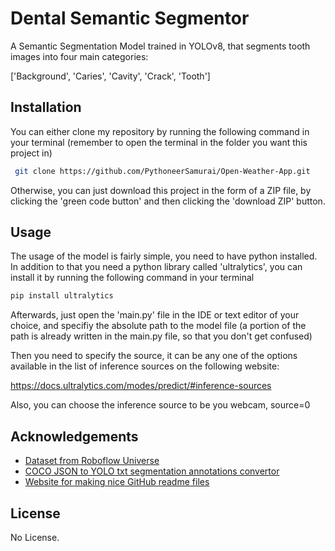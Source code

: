 
# Dental Semantic Segmentor

A Semantic Segmentation Model trained in YOLOv8, that segments tooth images into four main categories:

['Background', 'Caries', 'Cavity', 'Crack', 'Tooth']


## Installation

You can either clone my repository by running the following command in your terminal (remember to open the terminal in the folder you want this project in)

```bash
 git clone https://github.com/PythoneerSamurai/Open-Weather-App.git
```

Otherwise, you can just download this project in the form of a ZIP file, by clicking the 'green code button' and then clicking the 'download ZIP' button.
    
## Usage

The usage of the model is fairly simple, you need to have python installed. In addition to that you need a python library called 'ultralytics', you can install it by running the following command in your terminal

```javascript
pip install ultralytics
```

Afterwards, just open the 'main.py' file in the IDE or text editor of your choice, and specifiy the absolute path to the model file (a portion of the path is already written in the main.py file, so that you don't get confused)

Then you need to specify the source, it can be any one of the options available in the list of inference sources on the following website:

https://docs.ultralytics.com/modes/predict/#inference-sources

Also, you can choose the inference source to be you webcam, source=0



## Acknowledgements

 - [Dataset from Roboflow Universe](https://universe.roboflow.com/reza-ohnxn/dental2-ztmiq/dataset/3)
 - [COCO JSON to YOLO txt segmentation annotations convertor](https://github.com/z00bean/coco2yolo-seg)
 - [Website for making nice GitHub readme files](https://readme.so/)



## License

No License.

